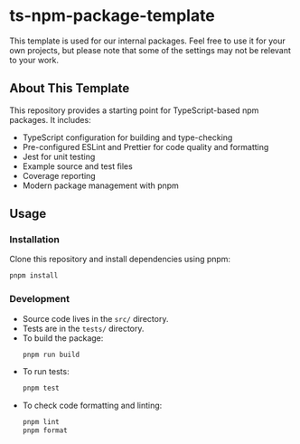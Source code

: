 # ts-npm-package-template

This template is used for our internal packages. Feel free to use it for your own projects, but please note that some of the settings may not be relevant to your work.

## About This Template

This repository provides a starting point for TypeScript-based npm packages. It includes:

- TypeScript configuration for building and type-checking
- Pre-configured ESLint and Prettier for code quality and formatting
- Jest for unit testing
- Example source and test files
- Coverage reporting
- Modern package management with pnpm

## Usage

### Installation

Clone this repository and install dependencies using pnpm:

```sh
pnpm install
```

### Development

- Source code lives in the `src/` directory.
- Tests are in the `tests/` directory.
- To build the package:
  ```sh
  pnpm run build
  ```
- To run tests:
  ```sh
  pnpm test
  ```
- To check code formatting and linting:
  ```sh
  pnpm lint
  pnpm format
  ```
